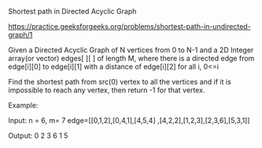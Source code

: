 Shortest path in Directed Acyclic Graph

https://practice.geeksforgeeks.org/problems/shortest-path-in-undirected-graph/1

Given a Directed Acyclic Graph of N vertices from 0 to N-1 and a 2D Integer array(or vector) edges[ ][ ] of length M, where there is a directed edge from edge[i][0] to edge[i][1] with a distance of edge[i][2] for all i, 0<=i

Find the shortest path from src(0) vertex to all the vertices and if it is impossible to reach any vertex, then return -1 for that vertex.

Example:

Input: n = 6, m= 7 edge=[[0,1,2],[0,4,1],[4,5,4] ,[4,2,2],[1,2,3],[2,3,6],[5,3,1]]

Output: 0 2 3 6 1 5

